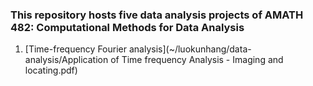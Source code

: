 ### This repository hosts five data analysis projects of AMATH 482: Computational Methods for Data Analysis

1. [Time-frequency Fourier analysis](~/luokunhang/data-analysis/Application of Time frequency Analysis - Imaging and locating.pdf)
